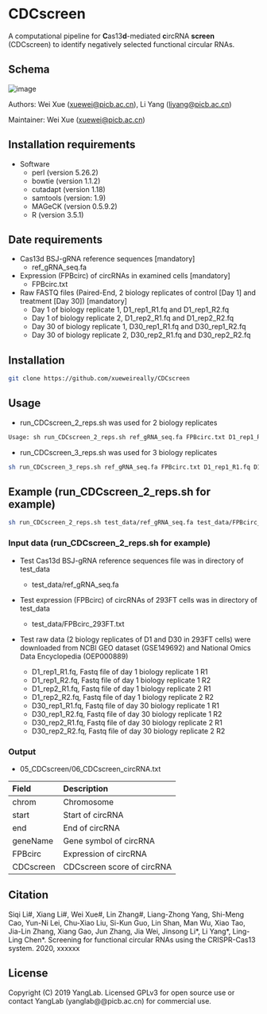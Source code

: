 # CDCscreen
A computational pipeline for **C**as13**d**-mediated **c**ircRNA **screen** (CDCscreen) to identify negatively selected functional circular RNAs.


## Schema
![image](https://github.com/xueweireally/CDCscreen/blob/master/doc/CDCscreen_pipeline.jpg)

Authors: Wei Xue (xuewei@picb.ac.cn), Li Yang (liyang@picb.ac.cn)

Maintainer: Wei Xue (xuewei@picb.ac.cn)

## Installation requirements

* Software
    - perl (version 5.26.2)
    - bowtie (version 1.1.2)
    - cutadapt (version 1.18)
    - samtools (version: 1.9)
    - MAGeCK (version 0.5.9.2)
    - R (version 3.5.1)

## Date requirements
* Cas13d BSJ-gRNA reference sequences [mandatory]
    - ref_gRNA_seq.fa
* Expression (FPBcirc) of circRNAs in examined cells [mandatory]
    - FPBcirc.txt
* Raw FASTQ files (Paired-End, 2 biology replicates of control [Day 1] and treatment [Day 30]) [mandatory]
    - Day 1 of biology replicate 1, D1_rep1_R1.fq and D1_rep1_R2.fq
    - Day 1 of biology replicate 2, D1_rep2_R1.fq and D1_rep2_R2.fq
    - Day 30 of biology replicate 1, D30_rep1_R1.fq and D30_rep1_R2.fq
    - Day 30 of biology replicate 2, D30_rep2_R1.fq and D30_rep2_R2.fq

## Installation
```bash
git clone https://github.com/xueweireally/CDCscreen
```

## Usage
* run_CDCscreen_2_reps.sh was used for 2 biology replicates
```bash
Usage: sh run_CDCscreen_2_reps.sh ref_gRNA_seq.fa FPBcirc.txt D1_rep1_R1.fq D1_rep1_R2.fq D1_rep2_R1.fq D1_rep2_R2.fq D30_rep1_R1.fq D30_rep1_R2.fq D30_rep2_R1.fq D30_rep2_R2.fq
```

* run_CDCscreen_3_reps.sh was used for 3 biology replicates
```bash
sh run_CDCscreen_3_reps.sh ref_gRNA_seq.fa FPBcirc.txt D1_rep1_R1.fq D1_rep1_R2.fq D1_rep2_R1.fq D1_rep2_R2.fq D1_rep3_R1.fq D1_rep3_R2.fq D30_rep1_R1.fq D30_rep1_R2.fq D30_rep2_R1.fq D30_rep2_R2.fq D30_rep3_R1.fq D30_rep3_R2.fq
```

## Example (run_CDCscreen_2_reps.sh for example)
```bash
sh run_CDCscreen_2_reps.sh test_data/ref_gRNA_seq.fa test_data/FPBcirc_293FT.txt D1_rep1_R1.fq D1_rep1_R2.fq D1_rep2_R1.fq D1_rep2_R2.fq D30_rep1_R1.fq D30_rep1_R2.fq D30_rep2_R1.fq D30_rep2_R2.fq
```

### Input data (run_CDCscreen_2_reps.sh for example)
* Test Cas13d BSJ-gRNA reference sequences file was in directory of test_data
    - test_data/ref_gRNA_seq.fa

* Test expression (FPBcirc) of circRNAs of 293FT cells was in directory of test_data
    - test_data/FPBcirc_293FT.txt

* Test raw data (2 biology replicates of D1 and D30 in 293FT cells) were downloaded from NCBI GEO dataset (GSE149692) and National Omics Data Encyclopedia (OEP000889)
    - D1_rep1_R1.fq, Fastq file of day 1 biology replicate 1 R1
    - D1_rep1_R2.fq, Fastq file of day 1 biology replicate 1 R2
    - D1_rep2_R1.fq, Fastq file of day 1 biology replicate 2 R1
    - D1_rep2_R2.fq, Fastq file of day 1 biology replicate 2 R2
    - D30_rep1_R1.fq, Fastq file of day 30 biology replicate 1 R1
    - D30_rep1_R2.fq, Fastq file of day 30 biology replicate 1 R2
    - D30_rep2_R1.fq, Fastq file of day 30 biology replicate 2 R1
    - D30_rep2_R2.fq, Fastq file of day 30 biology replicate 2 R2

### Output
* 05_CDCscreen/06_CDCscreen_circRNA.txt

| Field       | Description                      |
| :---------- | :--------------------------------|
| chrom       | Chromosome                       |
| start       | Start of circRNA                 |
| end         | End of circRNA                   |
| geneName    | Gene symbol of circRNA           |
| FPBcirc     | Expression of circRNA            |
| CDCscreen   | CDCscreen score of circRNA       |


## Citation
Siqi Li#, Xiang Li#, Wei Xue#, Lin Zhang#, Liang-Zhong Yang, Shi-Meng Cao, Yun-Ni Lei, Chu-Xiao Liu, Si-Kun Guo, Lin Shan, Man Wu, Xiao Tao, Jia-Lin Zhang, Xiang Gao, Jun Zhang, Jia Wei, Jinsong Li\*, Li Yang\*, Ling-Ling Chen\*. Screening for functional circular RNAs using the CRISPR-Cas13 system. 2020, xxxxxx


## License
Copyright (C) 2019 YangLab. Licensed GPLv3 for open source use or contact YangLab (yanglab@@picb.ac.cn) for commercial use.
